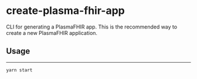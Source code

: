 # create-plasma-fhir-app
CLI for generating a PlasmaFHIR app. This is the recommended way to create a new PlasmaFHIR application.

## Usage
___
`yarn start`